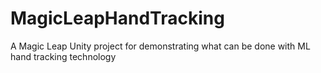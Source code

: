 # MagicLeapHandTracking
A Magic Leap Unity project for demonstrating what can be done with ML hand tracking technology
